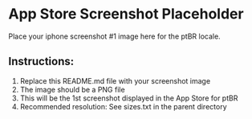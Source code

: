 # App Store Screenshot Placeholder

Place your iphone screenshot #1 image here for the ptBR locale.

## Instructions:
1. Replace this README.md file with your screenshot image
2. The image should be a PNG file
3. This will be the 1st screenshot displayed in the App Store for ptBR
4. Recommended resolution: See sizes.txt in the parent directory
